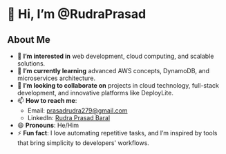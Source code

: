 # 👋 Hi, I’m @RudraPrasad

## About Me  
- 👀 **I’m interested in** web development, cloud computing, and scalable solutions.  
- 🌱 **I’m currently learning** advanced AWS concepts, DynamoDB, and microservices architecture.  
- 💞️ **I’m looking to collaborate on** projects in cloud technology, full-stack development, and innovative platforms like DeployLite.  
- 📫 **How to reach me**:  
  - Email: prasadrudra279@gmail.com  
  - LinkedIn: [Rudra Prasad Baral](www.linkedin.com/in/rudra-prasad-baral-94a9b2290)  
- 😄 **Pronouns**: He/Him  
- ⚡ **Fun fact**: I love automating repetitive tasks, and I’m inspired by tools that bring simplicity to developers' workflows.  
